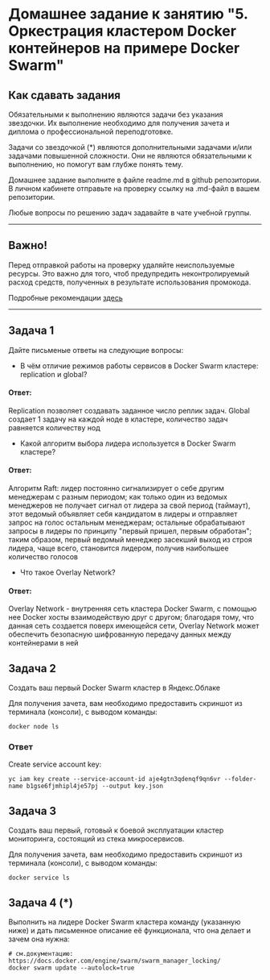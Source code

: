 # Домашнее задание к занятию "5. Оркестрация кластером Docker контейнеров на примере Docker Swarm"

## Как сдавать задания

Обязательными к выполнению являются задачи без указания звездочки. Их выполнение необходимо для получения зачета и диплома о профессиональной переподготовке.

Задачи со звездочкой (*) являются дополнительными задачами и/или задачами повышенной сложности. Они не являются обязательными к выполнению, но помогут вам глубже понять тему.

Домашнее задание выполните в файле readme.md в github репозитории. В личном кабинете отправьте на проверку ссылку на .md-файл в вашем репозитории.

Любые вопросы по решению задач задавайте в чате учебной группы.

---


## Важно!

Перед отправкой работы на проверку удаляйте неиспользуемые ресурсы.
Это важно для того, чтоб предупредить неконтролируемый расход средств, полученных в результате использования промокода.

Подробные рекомендации [здесь](https://github.com/netology-code/virt-homeworks/blob/virt-11/r/README.md)

---

## Задача 1

Дайте письменые ответы на следующие вопросы:

- В чём отличие режимов работы сервисов в Docker Swarm кластере: replication и global?
#### Ответ:
Replication позволяет создавать заданное число реплик задач. Global создает 1 задачу на каждой ноде в кластере, количество задач равняется количеству нод </br>
- Какой алгоритм выбора лидера используется в Docker Swarm кластере?
#### Ответ:
Алгоритм Raft: лидер постоянно сигнализирует о себе другим менеджерам с разным периодом; как только один из ведомых менеджеров не получает сигнал от лидера за свой период (таймаут), этот ведомый объявляет себя кандидатом в лидеры и отправляет запрос на голос остальным менеджерам; остальные обрабатывают запросы в лидеры по принципу "первый пришел, первым обработан"; таким образом, первый ведомый менеджер засекший выход из строя лидера, чаще всего, становится лидером, получив наибольшее количество голосов </br>
- Что такое Overlay Network?
#### Ответ:
Overlay Network - внутренняя сеть кластера Docker Swarm, с помощью нее Docker хосты взаимодействую друг с другом; благодаря тому, что данная сеть создается поверх имеющейся сети, Overlay Network может обеспечить безопасную шифрованную передачу данных между контейнерами в ней  </br>
## Задача 2

Создать ваш первый Docker Swarm кластер в Яндекс.Облаке

Для получения зачета, вам необходимо предоставить скриншот из терминала (консоли), с выводом команды:
```
docker node ls
```

### Ответ

Create service account key:
```
yc iam key create --service-account-id aje4gtn3qdenqf9qn6vr --folder-name b1gse6fjmhipl4je57pj --output key.json
```

## Задача 3

Создать ваш первый, готовый к боевой эксплуатации кластер мониторинга, состоящий из стека микросервисов.

Для получения зачета, вам необходимо предоставить скриншот из терминала (консоли), с выводом команды:
```
docker service ls
```

## Задача 4 (*)

Выполнить на лидере Docker Swarm кластера команду (указанную ниже) и дать письменное описание её функционала, что она делает и зачем она нужна:
```
# см.документацию: https://docs.docker.com/engine/swarm/swarm_manager_locking/
docker swarm update --autolock=true
```

